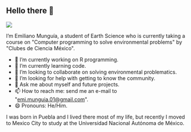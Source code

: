 ## Hello there 👋
![](https://cdn131.picsart.com/320601620270211.png?to=crop&type=webp&r=310x310&q=50)

I’m Emiliano Munguía, a student of Earth Science who is currently taking a course on "Computer programming to solve environmental problems" by "Clubes de Ciencia México".
- 🔭 I’m currently working on R programming.
- 🌱 I’m currently learning code.
- 👯 I’m looking to collaborate on solving environmental problematics.
- 🤔 I’m looking for help with getting to know the community.
- 💬 Ask me about myself and future projects.
- 📫 How to reach me: send me an e-mail to "emi.munguia.01@gmail.com".
- 😄 Pronouns: He/Him.

I was born in Puebla and I lived there most of my life, but recently I moved to Mexico City to study at the Universidad Nacional Autónoma de México. 

<!--
**EmilianoMM03/EmilianoMM03** is a ✨ _special_ ✨ repository because its `README.md` (this file) appears on your GitHub profile.
